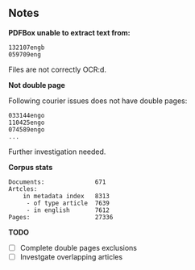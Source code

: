 
## Notes
**PDFBox unable to extract text from:**

    132107engb
    059709eng

Files are not correctly OCR:d.

**Not double page**

Following courier issues does not have double pages:

    033144engo
    110425engo
    074589engo
    ...

Further investigation needed.

**Corpus stats**

    Documents:              671
    Artcles:
	    in metadata index   8313
    	 - of type article  7639
    	 - in english       7612
    Pages:                  27336

**TODO**

- [ ] Complete double pages exclusions
- [ ] Investgate overlapping articles

